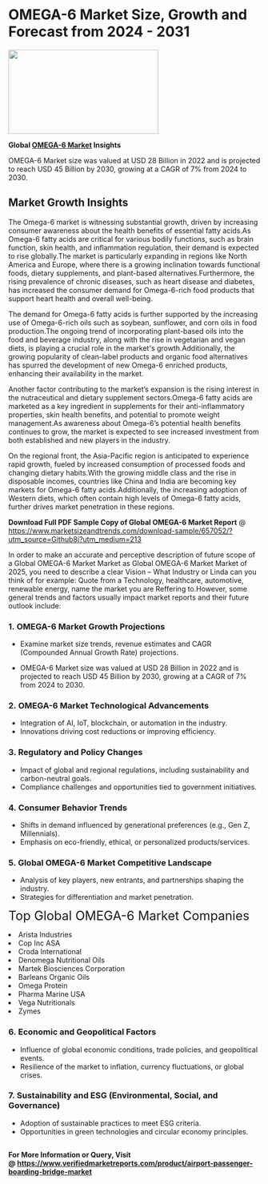 <H1>OMEGA-6 Market Size, Growth and Forecast from 2024 - 2031</H1><img class="aligncenter size-medium wp-image-584254" src="https://thirdeyenews.in/wp-content/uploads/2024/09/Global-Market-Research-300x168.jpeg" alt="" width="300" height="168" /><p><strong>Global&nbsp;<a href="https://www.marketsizeandtrends.com/download-sample/657052/?utm_source=Github8j?utm_medium=213">OMEGA-6 Market</a> Insights</strong></p><p>OMEGA-6 Market size was valued at USD 28 Billion in 2022 and is projected to reach USD 45 Billion by 2030, growing at a CAGR of 7% from 2024 to 2030.</p><p><h2>Market Growth Insights</h2> <p>The Omega-6 market is witnessing substantial growth, driven by increasing consumer awareness about the health benefits of essential fatty acids.As Omega-6 fatty acids are critical for various bodily functions, such as brain function, skin health, and inflammation regulation, their demand is expected to rise globally.The market is particularly expanding in regions like North America and Europe, where there is a growing inclination towards functional foods, dietary supplements, and plant-based alternatives.Furthermore, the rising prevalence of chronic diseases, such as heart disease and diabetes, has increased the consumer demand for Omega-6-rich food products that support heart health and overall well-being.</p> <p>The demand for Omega-6 fatty acids is further supported by the increasing use of Omega-6-rich oils such as soybean, sunflower, and corn oils in food production.The ongoing trend of incorporating plant-based oils into the food and beverage industry, along with the rise in vegetarian and vegan diets, is playing a crucial role in the market's growth.Additionally, the growing popularity of clean-label products and organic food alternatives has spurred the development of new Omega-6 enriched products, enhancing their availability in the market.</p> <p>Another factor contributing to the market’s expansion is the rising interest in the nutraceutical and dietary supplement sectors.Omega-6 fatty acids are marketed as a key ingredient in supplements for their anti-inflammatory properties, skin health benefits, and potential to promote weight management.As awareness about Omega-6’s potential health benefits continues to grow, the market is expected to see increased investment from both established and new players in the industry.</p> <p>On the regional front, the Asia-Pacific region is anticipated to experience rapid growth, fueled by increased consumption of processed foods and changing dietary habits.With the growing middle class and the rise in disposable incomes, countries like China and India are becoming key markets for Omega-6 fatty acids.Additionally, the increasing adoption of Western diets, which often contain high levels of Omega-6 fatty acids, further drives market penetration in these regions.</p> <p><span class=""><strong>Download Full PDF Sample Copy of Global OMEGA-6 Market Report</strong> @ <a href="https://www.marketsizeandtrends.com/download-sample/657052/?utm_source=Github8j?utm_medium=213" target="_blank">https://www.marketsizeandtrends.com/download-sample/657052/?utm_source=Github8j?utm_medium=213</a></span></p><p>In order to make an accurate and perceptive description of future scope of a Global&nbsp;OMEGA-6 Market Market as Global&nbsp;OMEGA-6 Market Market of 2025, you need to describe a clear Vision &ndash; What Industry or Linda can you think of for example: Quote from a Technology, healthcare, automotive, renewable energy, name the market you are Reffering to.However, some general trends and factors usually impact market reports and their future outlook include:</p><h3>1.&nbsp;<strong>OMEGA-6 Market Growth Projections</strong></h3><ul><li>Examine market size trends, revenue estimates and CAGR (Compounded Annual Growth Rate) projections.</li><li><p>OMEGA-6 Market size was valued at USD 28 Billion in 2022 and is projected to reach USD 45 Billion by 2030, growing at a CAGR of 7% from 2024 to 2030.</p></li></ul><h3>2.&nbsp;<strong>OMEGA-6 Market Technological Advancements</strong></h3><ul><li>Integration of AI, IoT, blockchain, or automation in the industry.</li><li>Innovations driving cost reductions or improving efficiency.</li></ul><h3>3.&nbsp;<strong>Regulatory and Policy Changes</strong></h3><ul><li>Impact of global and regional regulations, including sustainability and carbon-neutral goals.</li><li>Compliance challenges and opportunities tied to government initiatives.</li></ul><h3>4.&nbsp;<strong>Consumer Behavior Trends</strong></h3><ul><li>Shifts in demand influenced by generational preferences (e.g., Gen Z, Millennials).</li><li>Emphasis on eco-friendly, ethical, or personalized products/services.</li></ul><h3>5.&nbsp;<strong>Global OMEGA-6 Market Competitive Landscape</strong></h3><ul><li>Analysis of key players, new entrants, and partnerships shaping the industry.</li><li>Strategies for differentiation and market penetration.</li></ul><p data-pm-slice="1 1 []"><span style="color: inherit; font-family: inherit; font-size: 25px;">Top Global OMEGA-6 Market Companies</span></p><div class="" data-test-id=""><p><li> Arista Industries</li><li> Cop Inc ASA</li><li> Croda International</li><li> Denomega Nutritional Oils</li><li> Martek Biosciences Corporation</li><li> Barleans Organic Oils</li><li> Omega Protein</li><li> Pharma Marine USA</li><li> Vega Nutritionals</li><li> Zymes</li></p></div><h3>6.&nbsp;<strong>Economic and Geopolitical Factors</strong></h3><ul><li>Influence of global economic conditions, trade policies, and geopolitical events.</li><li>Resilience of the market to inflation, currency fluctuations, or global crises.</li></ul><h3>7.&nbsp;<strong>Sustainability and ESG (Environmental, Social, and Governance)</strong></h3><ul><li>Adoption of sustainable practices to meet ESG criteria.</li><li>Opportunities in green technologies and circular economy principles.</li></ul><h2><strong style="font-size: 14px;">For More Information or Query, Visit @&nbsp;</strong><a style="background-color: #ffffff; font-size: 14px;" href="https://www.marketsizeandtrends.com/report/omega-6-market/" target="_blank">https://www.verifiedmarketreports.com/product/airport-passenger-boarding-bridge-market</a></h2>